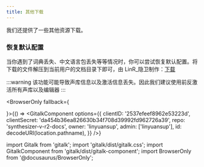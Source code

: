 ```yaml
---
title: 其他下载
---
```


我们还提供了一些其他资源下载。

### 恢复默认配置

当你遇到了词典丢失、中文语言包丢失等等情况时，你可以尝试恢复默认配置。将下载的文件解压到当前用户的文档目录下即可，由 LinR_隐卫制作：[下载](https://yzweb-my.sharepoint.com/:u:/g/personal/bilibililty_bujigegroup_site/ESFuPAaNhiFDh4OSF3pUuvMBOPAn8-ygT6SgOk4ANisNrQ?e=FxN2y3)

:::warning
该功能可能导致声库信息以及激活信息丢失。因此我们建议使用前反激活所有声库以及编辑器
:::

<BrowserOnly fallback={<div></div>}>{() => <GitalkComponent options={{
    clientID: '2537efeef8962e53223d',
    clientSecret: 'da454b36ea826630b34f708d39992fd962726a39',
    repo: 'synthesizer-v-r2-docs',
    owner: 'linyuansup',
    admin: ['linyuansup'],
    id: decodeURI(location.pathname),
    }} />}
</BrowserOnly>

import Gitalk from 'gitalk';
import 'gitalk/dist/gitalk.css';
import GitalkComponent from 'gitalk/dist/gitalk-component';
import BrowserOnly from '@docusaurus/BrowserOnly';